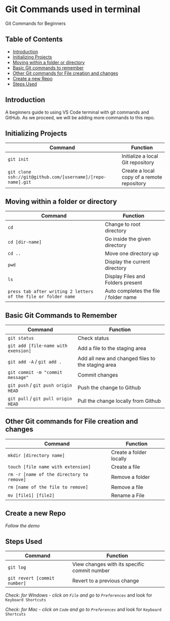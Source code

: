 # Git Commands used in terminal

Git Commands for Beginners

## Table of Contents

- [Introduction](#introduction)
- [Initializing Projects](#initializingprojects)
- [Moving within a folder or directory](#mov)
- [Basic Git commands to remember](#details)
- [Other Git commands for File creation and changes](#other)
- [Create a new Repo](#create)
- [Steps Used](#inspection)

## Introduction

A beginners guide to using VS Code terminal with git commands and GitHub. As we proceed, we will be adding more commands to this repo.

## Initializing Projects

| Command                                                     | Function                                   |
| ----------------------------------------------------------- | ------------------------------------------ |
| `git init`                                                  | Initialize a local Git repository          |
| `git clone ssh://git@github.com/[username]/[repo-name].git` | Create a local copy of a remote repository |

## Moving within a folder or directory

| Command                                                        | Function                              |
| -------------------------------------------------------------- | ------------------------------------- |
| `cd`                                                           | Change to root directory              |
| `cd [dir-name]`                                                           | Go inside the given directory              |
| `cd ..`                                                        | Move one directory up                 |
| `pwd`                                                          | Display the current directory         |
| `ls`                                                           | Display Files and Folders present     |
| `press tab after writing 2 letters of the file or folder name` | Auto completes the file / folder name |

## Basic Git Commands to Remember

| Command                             | Function                                          |
| ----------------------------------- | ------------------------------------------------- |
| `git status`                        | Check status                                      |
| `git add [file-name with exension]` | Add a file to the staging area                    |
| `git add -A` / `git add .`          | Add all new and changed files to the staging area |
| `git commit -m "commit message"`    | Commit changes                                    |
| `git push` / `git push origin HEAD` | Push the change to Github                         |
| `git pull` / `git pull origin HEAD` | Pull the change locally from Github               |

## Other Git commands for File creation and changes

| Command                                   | Function                |
| ----------------------------------------- | ----------------------- |
| `mkdir [directory name]`                  | Create a folder locally |
| `touch [file name with extension]`        | Create a file           |
| `rm -r [name of the directory to remove]` | Remove a folder         |
| `rm [name of the file to remove]`         | Remove a file           |
| `mv [file1] [file2]`                      | Rename a File           |

## Create a new Repo

_Follow the demo_

## Steps Used

| Command             | Function                                 |
| ------------------- | ---------------------------------------- |
| `git log`           | View changes with its specific commit number |
| `git revert [commit number] `         | Revert to a previous change                         |

_Check: for Windows - click on `File` and go to `Preferences`_ and look for `Keyboard Shortcuts`

_Check: for Mac - click on `Code` and go to `Preferences`_ and look for `Keyboard Shortcuts`
